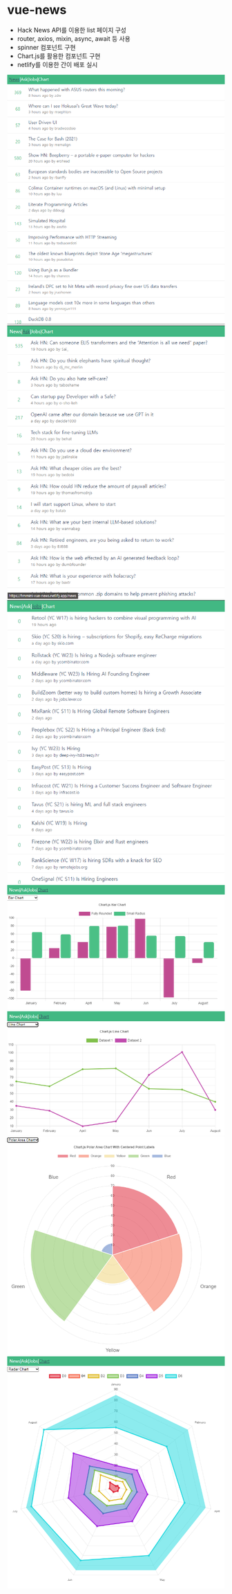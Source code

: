 # vue-news

- Hack News API를 이용한 list 페이지 구성
- router, axios, mixin, async, await 등 사용
- spinner 컴포넌트 구현
- Chart.js를 활용한 컴포넌트 구현
- netlify를 이용한 간이 배포 실시


![img.png](src/assets/img.png)
![img_1.png](src/assets/img_1.png)
![img_2.png](src/assets/img_2.png)
![img_3.png](src/assets/img_3.png)
![img_4.png](src/assets/img_4.png)
![img_5.png](src/assets/img_5.png)
![img_6.png](src/assets/img_6.png)